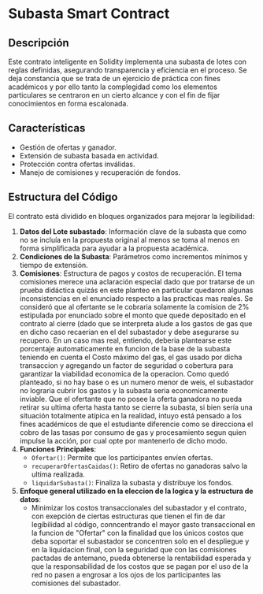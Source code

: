 # Subasta Smart Contract

## Descripción
Este contrato inteligente en Solidity implementa una subasta de lotes con reglas definidas, asegurando transparencia y eficiencia en el proceso.
Se deja constancia que se trata de un ejercicio de práctica con fines académicos y por ello tanto la complegidad como los elementos particulares
se centraron en un cierto alcance y con el fin de fijar conocimientos en forma escalonada.

## Características
- Gestión de ofertas y ganador.
- Extensión de subasta basada en actividad.
- Protección contra ofertas inválidas.
- Manejo de comisiones y recuperación de fondos.

## Estructura del Código
El contrato está dividido en bloques organizados para mejorar la legibilidad:
1. **Datos del Lote subastado**: Información clave de la subasta que como no se incluía en
   la propuesta original al menos se toma al menos en forma simplificada para ayudar a la
   propuesta académica.
3. **Condiciones de la Subasta**: Parámetros como incrementos mínimos y tiempo de extensión.
4. **Comisiones**: Estructura de pagos y costos de recuperación.
   El tema comisiones merece una aclaración especial dado que por tratarse de un prueba
   didáctica quizás en este planteo en particular quedaron algunas inconsistencias en el
   enunciado respecto a las practicas mas reales. Se consideró que al ofertante se le
   cobraria solamente la comision de 2% estipulada por enunciado  sobre el monto
   que quede depositado en el contrato al cierre (dado que se interpreta alude a los gastos
   de gas que en dicho caso recaerian en el del subastador y debe asegurarse su recupero.
   En un caso mas real, entiendo, deberia plantearse este porcentaje automaticamente en funcion
   de la base de la subasta teniendo en cuenta el Costo máximo del gas, el gas usado por dicha
   transaccion y agregando un factor de seguridad o cobertura para garantizar la viabilidad
   economica de la operacion. Como quedó planteado, si no hay base o es un numero menor de weis,
   el subastador no lograria cubrir los gastos y la subasta seria economicamente inviable.
   Que el ofertante que no posee la oferta ganadora no pueda retirar su ultima oferta hasta
   tanto se cierre la subasta, si bien sería una situación totalmente atípica en la realidad,
   intuyo está pensado a los fines académicos de que el estudiante diferencie como se direcciona
   el cobro de las tasas por consumo de gas y procesamiento segun quien impulse la acción, por
   cual opte por mantenerlo de dicho modo.
6. **Funciones Principales**:
   - `Ofertar()`: Permite que los participantes envíen ofertas.
   - `recuperarOfertasCaidas()`: Retiro de ofertas no ganadoras salvo la ultima realizada.
   - `liquidarSubasta()`: Finaliza la subasta y distribuye los fondos.
7. **Enfoque general utilizado en la eleccion de la logica y la estructura de datos**:
   - Minimizar los costos transaccionales del subastador y el contrato, con exepción de
     ciertas estructuras que tienen el fin de dar legibilidad al código, conncentrando el
     mayor gasto transaccional en la funcion de "Ofertar" con la finalidad que los únicos
     costos que deba soportar el subastador se concentren solo en el despliegue y en la
     liquidacion final, con la seguridad que con las comisiones pactadas de antemano, pueda
     obtenerse la rentabilidad esperada y que la responsabilidad de los costos que se pagan
     por el uso de la red no pasen a engrosar a los ojos de los participantes las comisiones
     del subastador. 

    
